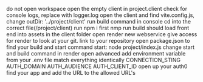 do not open workspace
open the empty client in project.client
check for console logs, replace with logger.log
open the client and find vite.config.js, change 
   outDir: '../project/client'
run build command in console
   cd into the correct file(/project/client)
   run npm i first
   nmp run build
   should load front end into assets in the client folder
open render
   new webservice
   give access for render to look at your git.
   link to your repository
   open package.json to find your build and start command
   start: node project/index.js
   change start and build command in render
   open advanced
   add environment variable from your .env file
   match everything identically
     CONNECTION_STING
     AUTH_DOMAIN
     AUTH_AUDIENCE
     AUTH_CLIENT_ID
open up your auth0
   find your app and add the URL to the allowed URL's
   